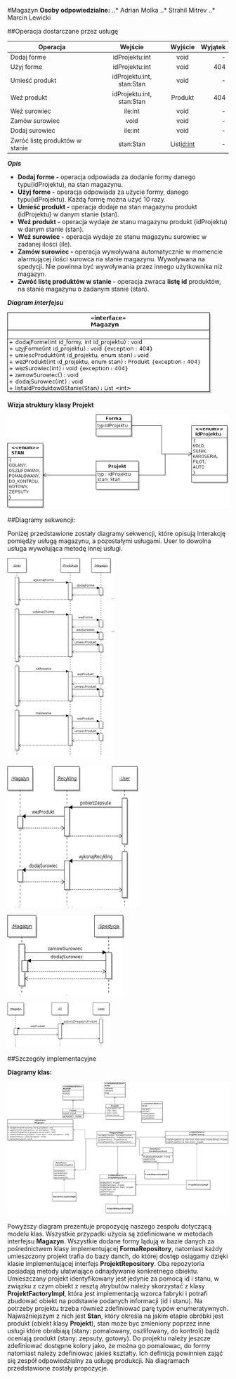 #Magazyn
**Osoby odpowiedzialne:**
..* Adrian Molka
..* Strahil Mitrev
..* Marcin Lewicki

##Operacja dostarczane przez usługę

| Operacja | Wejście | Wyjście | Wyjątek | 
| -------- | :-----: | :-----: | ------: | 
| Dodaj forme | idProjektu:int | void | - |
| Użyj forme | idProjektu:int | void | 404 |
| Umieść produkt | idProjektu:int, stan:Stan | void | - |
| Weź produkt | idProjektu:int, stan:Stan | Produkt | 404 |
| Weź surowiec | ile:int | void | - |
| Zamów surowiec | void | void | - |
| Dodaj surowiec | ile:int | void  | - |
| Zwróć listę produktów w stanie | stan:Stan | List<id:int> | - |

***Opis***

* **Dodaj forme -** operacja odpowiada za dodanie formy danego typu(idProjektu), na stan magazynu. 
* **Użyj forme -**  operacja odpowiada za użycie formy, danego typu(idProjektu). Każdą formę można użyć 10 razy.
* **Umieść produkt -** operacja dodaje na stan magazynu produkt (idProjektu) w danym stanie (stan).
* **Weź produkt -** operacja wydaje ze stanu magazynu produkt (idProjektu) w danym stanie (stan).
* **Weź surowiec -** operacja wydaje ze stanu magazynu surowiec w zadanej ilości (ile).
* **Zamów surowiec -** operacja wywoływana automatycznie w momencie alarmującej ilości surowca na stanie magazynu. 
    Wywoływana na spedycji. Nie powinna być wywoływania przez innego użytkownika niż magazyn.
* **Zwróć listę produktów w stanie -** operacja zwraca **listę id** produktów, na stanie magazynu o zadanym stanie (stan).

***Diagram interfejsu***

![](media/interfejsMagazyn.png)

**Wizja struktury klasy Projekt**

![](media/projektClass.png)

##Diagramy sekwencji:

Poniżej przedstawione zostały diagramy sekwencji, które opisują
interakcję pomiędzy usługą magazynu, a pozostałymi usługami. User to
dowolna usługa wywołująca metodę innej usługi.

![](media/image2.png) 

![](media/image3.png)

![](media/image4.png)

![](media/image5.png)

##Szczegóły implementacyjne 

**Diagramy klas:**

![](media/image1.png)

Powyższy diagram prezentuje propozycję naszego zespołu dotyczącą modelu
klas. Wszystkie przypadki użycia są zdefiniowane w metodach interfejsu
**Magazyn**. Wszystkie dodane formy lądują w bazie danych za
pośrednictwem klasy implementującej **FormaRepository**, natomiast każdy
umieszczony projekt trafia do bazy danch, do której dostęp osiągamy
dzięki klasie implementującej interfejs **ProjektRepository**. Oba
repozytoria posiadają metody ułatwiające odnajdywanie konkretnego
obiektu. Umieszczany projekt identyfikowany jest jedynie za pomocą id i
stanu, w związku z czym obiekt z resztą atrybutów należy skorzystać z
klasy **ProjektFactoryImpl**, która jest implementacją wzorca fabryki i
potrafi zbudować obiekt na podstawie podanych informacji (id i stanu).
Na potrzeby projektu trzeba również zdefiniować parę typów
enumeratywnych. Najważniejszym z nich jest **Stan**, który określa na
jakim etapie obróbki jest produkt (obiekt klasy **Projekt**), stan może
byc zmieniony poprzez inne usługi które obrabiają (stany: pomalowany,
oszlifowany, do kontroli) bądź oceniają produkt (stany: zepsuty,
gotowy). Do projektu należy jeszcze zdefiniować dostępne kolory jako, że
można go pomalowac, do formy natomiast należy zdefiniowac jakieś
kształty. Ich definicją powinnien zająć się zespół odpowiedzialny za
usługę produkcji. Na diagramach przedstawione zostały propozycje.
